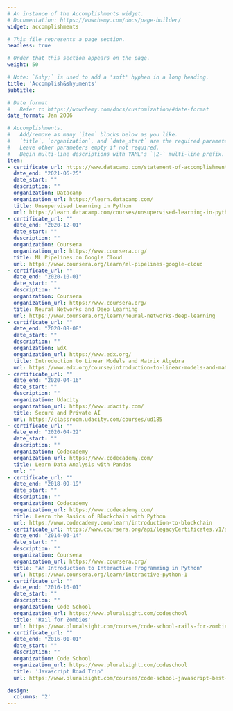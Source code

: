 ```yaml
---
# An instance of the Accomplishments widget.
# Documentation: https://wowchemy.com/docs/page-builder/
widget: accomplishments

# This file represents a page section.
headless: true

# Order that this section appears on the page.
weight: 50

# Note: `&shy;` is used to add a 'soft' hyphen in a long heading.
title: 'Accomplish&shy;ments'
subtitle:

# Date format
#   Refer to https://wowchemy.com/docs/customization/#date-format
date_format: Jan 2006

# Accomplishments.
#   Add/remove as many `item` blocks below as you like.
#   `title`, `organization`, and `date_start` are the required parameters.
#   Leave other parameters empty if not required.
#   Begin multi-line descriptions with YAML's `|2-` multi-line prefix.
item:
- certificate_url: https://www.datacamp.com/statement-of-accomplishment/course/2f83e89e2288d1316a79949a6e72cd5b012066d2
  date_end: "2021-06-25"
  date_start: ""
  description: ""
  organization: Datacamp
  organization_url: https://learn.datacamp.com/
  title: Unsupervised Learning in Python
  url: https://learn.datacamp.com/courses/unsupervised-learning-in-python
- certificate_url: ""
  date_end: "2020-12-01"
  date_start: ""
  description: ""
  organization: Coursera
  organization_url: https://www.coursera.org/
  title: ML Pipelines on Google Cloud
  url: https://www.coursera.org/learn/ml-pipelines-google-cloud
- certificate_url: ""
  date_end: "2020-10-01"
  date_start: ""
  description: ""
  organization: Coursera
  organization_url: https://www.coursera.org/
  title: Neural Networks and Deep Learning
  url: https://www.coursera.org/learn/neural-networks-deep-learning
- certificate_url: ""
  date_end: "2020-08-08"
  date_start: ""
  description: ""
  organization: EdX
  organization_url: https://www.edx.org/
  title: Introduction to Linear Models and Matrix Algebra
  url: https://www.edx.org/course/introduction-to-linear-models-and-matrix-algebra
- certificate_url: ""
  date_end: "2020-04-16"
  date_start: ""
  description: ""
  organization: Udacity
  organization_url: https://www.udacity.com/
  title: Secure and Private AI
  url: https://classroom.udacity.com/courses/ud185
- certificate_url: ""
  date_end: "2020-04-22"
  date_start: ""
  description: ""
  organization: Codecademy
  organization_url: https://www.codecademy.com/
  title: Learn Data Analysis with Pandas
  url: ""
- certificate_url: ""
  date_end: "2018-09-19"
  date_start: ""
  description: ""
  organization: Codecademy
  organization_url: https://www.codecademy.com/
  title: Learn the Basics of Blockchain with Python
  url: https://www.codecademy.com/learn/introduction-to-blockchain
- certificate_url: https://www.coursera.org/api/legacyCertificates.v1/spark/statementOfAccomplishment/972072~247467/pdf
  date_end: "2014-03-14"
  date_start: ""
  description: ""
  organization: Coursera
  organization_url: https://www.coursera.org/
  title: "An Introduction to Interactive Programming in Python"
  url: https://www.coursera.org/learn/interactive-python-1
- certificate_url: ""
  date_end: "2016-10-01"
  date_start: ""
  description: ""
  organization: Code School
  organization_url: https://www.pluralsight.com/codeschool
  title: 'Rail for Zombies'
  url: https://www.pluralsight.com/courses/code-school-rails-for-zombies
- certificate_url: ""
  date_end: "2016-01-01"
  date_start: ""
  description: ""
  organization: Code School
  organization_url: https://www.pluralsight.com/codeschool
  title: 'Javascript Road Trip'
  url: https://www.pluralsight.com/courses/code-school-javascript-best-practices

design:
  columns: '2' 
---
```

